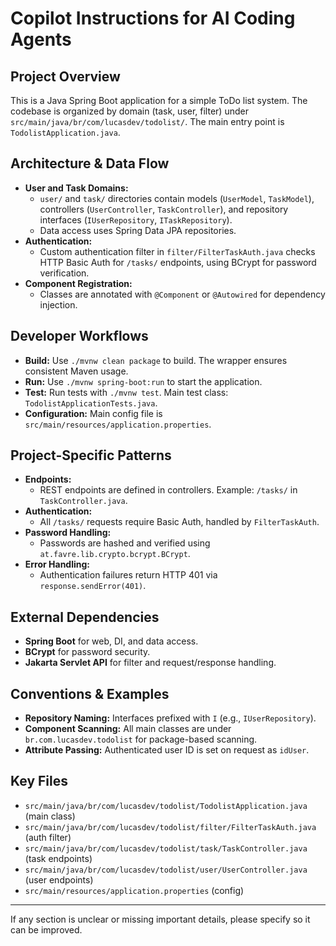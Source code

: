 # Copilot Instructions for AI Coding Agents

## Project Overview
This is a Java Spring Boot application for a simple ToDo list system. The codebase is organized by domain (task, user, filter) under `src/main/java/br/com/lucasdev/todolist/`. The main entry point is `TodolistApplication.java`.

## Architecture & Data Flow
- **User and Task Domains:**
  - `user/` and `task/` directories contain models (`UserModel`, `TaskModel`), controllers (`UserController`, `TaskController`), and repository interfaces (`IUserRepository`, `ITaskRepository`).
  - Data access uses Spring Data JPA repositories.
- **Authentication:**
  - Custom authentication filter in `filter/FilterTaskAuth.java` checks HTTP Basic Auth for `/tasks/` endpoints, using BCrypt for password verification.
- **Component Registration:**
  - Classes are annotated with `@Component` or `@Autowired` for dependency injection.

## Developer Workflows
- **Build:** Use `./mvnw clean package` to build. The wrapper ensures consistent Maven usage.
- **Run:** Use `./mvnw spring-boot:run` to start the application.
- **Test:** Run tests with `./mvnw test`. Main test class: `TodolistApplicationTests.java`.
- **Configuration:** Main config file is `src/main/resources/application.properties`.

## Project-Specific Patterns
- **Endpoints:**
  - REST endpoints are defined in controllers. Example: `/tasks/` in `TaskController.java`.
- **Authentication:**
  - All `/tasks/` requests require Basic Auth, handled by `FilterTaskAuth`.
- **Password Handling:**
  - Passwords are hashed and verified using `at.favre.lib.crypto.bcrypt.BCrypt`.
- **Error Handling:**
  - Authentication failures return HTTP 401 via `response.sendError(401)`.

## External Dependencies
- **Spring Boot** for web, DI, and data access.
- **BCrypt** for password security.
- **Jakarta Servlet API** for filter and request/response handling.

## Conventions & Examples
- **Repository Naming:** Interfaces prefixed with `I` (e.g., `IUserRepository`).
- **Component Scanning:** All main classes are under `br.com.lucasdev.todolist` for package-based scanning.
- **Attribute Passing:** Authenticated user ID is set on request as `idUser`.

## Key Files
- `src/main/java/br/com/lucasdev/todolist/TodolistApplication.java` (main class)
- `src/main/java/br/com/lucasdev/todolist/filter/FilterTaskAuth.java` (auth filter)
- `src/main/java/br/com/lucasdev/todolist/task/TaskController.java` (task endpoints)
- `src/main/java/br/com/lucasdev/todolist/user/UserController.java` (user endpoints)
- `src/main/resources/application.properties` (config)

---

If any section is unclear or missing important details, please specify so it can be improved.
